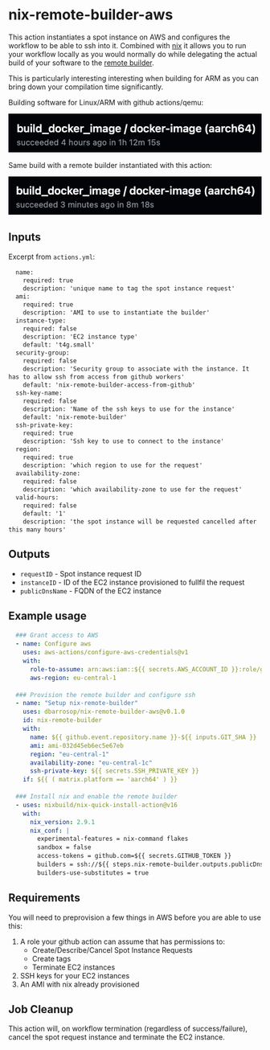 # nix-remote-builder-aws

This action instantiates a spot instance on AWS and configures the workflow to be able to ssh into it. Combined with [nix](https://nixos.org) it allows you to run your workflow locally as you would normally do while delegating the actual build of your software to the [remote builder](https://nixos.org/manual/nix/unstable/advanced-topics/distributed-builds.html).

This is particularly interesting interesting when building for ARM as you can bring down your compilation time significantly.

Building software for Linux/ARM with github actions/qemu:

![github actions qemu](docs/github-actions.png)

Same build with a remote builder instantiated with this action:

![github actions remote builder](docs/remote-builder.png)

## Inputs

Excerpt from `actions.yml`:

```
  name:
    required: true
    description: 'unique name to tag the spot instance request'
  ami:
    required: true
    description: 'AMI to use to instantiate the builder'
  instance-type:
    required: false
    description: 'EC2 instance type'
    default: 't4g.small'
  security-group:
    required: false
    description: 'Security group to associate with the instance. It has to allow ssh from access from github workers'
    default: 'nix-remote-builder-access-from-github'
  ssh-key-name:
    required: false
    description: 'Name of the ssh keys to use for the instance'
    default: 'nix-remote-builder'
  ssh-private-key:
    required: true
    description: 'Ssh key to use to connect to the instance'
  region:
    required: true
    description: 'which region to use for the request'
  availability-zone:
    required: false
    description: 'which availability-zone to use for the request'
  valid-hours:
    required: false
    default: '1'
    description: 'the spot instance will be requested cancelled after this many hours'
```

## Outputs

* `requestID` - Spot instance request ID
* `instanceID` - ID of the EC2 instance provisioned to fullfil the request
* `publicDnsName` - FQDN of the EC2 instance

## Example usage

``` yaml
  ### Grant access to AWS
  - name: Configure aws
    uses: aws-actions/configure-aws-credentials@v1
    with:
      role-to-assume: arn:aws:iam::${{ secrets.AWS_ACCOUNT_ID }}:role/github-actions-${{ github.event.repository.name }}
      aws-region: eu-central-1

  ### Provision the remote builder and configure ssh
  - name: "Setup nix-remote-builder"
    uses: dbarrosop/nix-remote-builder-aws@v0.1.0
    id: nix-remote-builder
    with:
      name: ${{ github.event.repository.name }}-${{ inputs.GIT_SHA }}
      ami: ami-032d45eb6ec5e67eb
      region: "eu-central-1"
      availability-zone: "eu-central-1c"
      ssh-private-key: ${{ secrets.SSH_PRIVATE_KEY }}
    if: ${{ ( matrix.platform == 'aarch64' ) }}

  ### Install nix and enable the remote builder
  - uses: nixbuild/nix-quick-install-action@v16
    with:
      nix_version: 2.9.1
      nix_conf: |
        experimental-features = nix-command flakes
        sandbox = false
        access-tokens = github.com=${{ secrets.GITHUB_TOKEN }}
        builders = ssh://${{ steps.nix-remote-builder.outputs.publicDnsName }} aarch64-linux;
        builders-use-substitutes = true
```

## Requirements

You will need to preprovision a few things in AWS before you are able to use this:

1. A role your github action can assume that has permissions to:
   - Create/Describe/Cancel Spot Instance Requests
   - Create tags
   - Terminate EC2 instances
2. SSH keys for your EC2 instances
3. An AMI with nix already provisioned

## Job Cleanup

This action will, on workflow termination (regardless of success/failure), cancel the spot request instance and terminate the EC2 instance.

